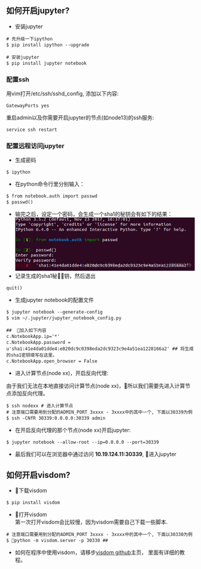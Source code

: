 ## 如何开启jupyter?
* 安装jupyter
```
# 先升级一下ipython
$ pip install ipython --upgrade

# 安装jupyter
$ pip install jupyter notebook
```

### 配置ssh
用vim打开/etc/ssh/sshd_config, 添加以下内容:
```
GatewayPorts yes
```
重启admin以及你需要开启jupyter的节点(如node13)的ssh服务:
```
service ssh restart
```


### 配置远程访问jupyter

* 生成密码
```
$ ipython
```
* 在python命令行里分别输入：
```
$ from notebook.auth import passwd
$ passwd()
```
* 输完之后，设定一个密码，会生成一个sha1的秘钥会有如下的结果：
![](img/jupyter.png)
* 记录生成的sha1秘钥，然后退出
```
quit()
```
* 生成jupyter notebook的配置文件
```
$ jupyter notebook --generate-config
$ vim ~/.jupyter/jupyter_notebook_config.py

##  加入如下内容
c.NotebookApp.ip='*'
c.NotebookApp.password = u'sha1:41e4da01dde4:e820dc9c0398eda2dc9323c9e4a51ea1228166a2' ## 将生成的sha1密钥填写在这里。
c.NotebookApp.open_browser = False
```
* 进入计算节点(node xx)，开启反向代理:

由于我们无法在本地直接访问计算节点(node xx)，所以我们需要先进入计算节点添加反向代理。

```
$ ssh nodexx # 进入计算节点
# 注意端口需要用到分配的ADMIN_PORT 3xxxx - 3xxxx中的其中一个, 下面以30339为例
$ ssh -CNfR 30339:0.0.0.0:30339 admin
```

* 在开启反向代理的那个节点(node xx)开启jupyter:
```
$ jupyter notebook --allow-root --ip=0.0.0.0 --port=30339
```

* 最后我们可以在浏览器中通过访问  **10.19.124.11:30339**, 进入jupyter

## 如何开启visdom?
*  下载visdom
```
$ pip install visdom
```
* 打开visdom   
第一次打开visdom会比较慢，因为visdom需要自己下载一些脚本.
```
# 注意端口需要用到分配的ADMIN_PORT 3xxxx - 3xxxx中的其中一个, 下面以30330为例
$ python -m visdom.server -p 30330 ##
```

* 如何在程序中使用visdom，请移步[visdom github](https://github.com/facebookresearch/visdom)主页， 里面有详细的教程。
